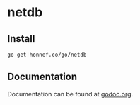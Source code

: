 # netdb

## Install

```sh
go get honnef.co/go/netdb
```

## Documentation

Documentation can be found at
[godoc.org](http/godoc.org/honnef.co/go/netdb).
